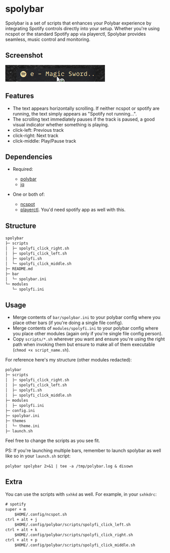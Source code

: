 # spolybar

Spolybar is a set of scripts that enhances your Polybar experience by
integrating Spotify controls directly into your setup. Whether you're using
ncspot or the standard Spotify app via playerctl, Spolybar provides seamless,
music control and monitoring.

## Screenshot

![Demo](screenshots/spolybar.gif)

## Features

- The text appears horizontally scrolling. If neither ncspot or spotify are
  running, the text simply appears as "Spotify not running...".
- The scrolling text immediately pauses if the track is paused, a good visual
  indicator whether something is playing.
- click-left: Previous track
- click-right: Next track
- click-middle: Play/Pause track

## Dependencies

- Required:
    - [polybar](https://github.com/polybar/polybar)
    - [jq](https://jqlang.github.io/jq/)

- One or both of:
    - [ncspot](https://github.com/hrkfdn/ncspot)
    - [playerctl](https://github.com/altdesktop/playerctl). You'd need spotify
      app as well with this.

## Structure

```
spolybar
├─ scripts
│  ├─ spolyfi_click_right.sh
│  ├─ spolyfi_click_left.sh
│  ├─ spolyfi.sh
│  └─ spolyfi_click_middle.sh
├─ README.md
├─ bar
│  └─ spolybar.ini
└─ modules
   └─ spolyfi.ini
```

## Usage

- Merge contents of `bar/spolybar.ini` to your polybar config where you place
  other bars (if you're doing a single file config).
- Merge contents of `modules/spolyfi.ini` to your polybar config where you place
  other modules (again only if you're single file config person).
- Copy `scripts/*.sh` wherever you want and ensure you're using the right path
  when invoking them but ensure to make all of them executable (`chmod +x
  script_name.sh`).

For reference here's my structure (other modules redacted):

```
polybar
├─ scripts
│  ├─ spolyfi_click_right.sh
│  ├─ spolyfi_click_left.sh
│  ├─ spolyfi.sh
│  ├─ spolyfi_click_middle.sh
├─ modules
│  ├─ spolyfi.ini
├─ config.ini
├─ spolybar.ini
├─ themes
│  └─ theme.ini
├─ launch.sh
```

Feel free to change the scripts as you see fit.

PS: If you're launching multiple bars, remember to launch spolybar as well like
so in your `launch.sh` script:

`polybar spolybar 2>&1 | tee -a /tmp/polybar.log & disown`

## Extra

You can use the scripts with `sxhkd` as well. For example, in your `sxhkdrc`:

```
# spotify
super + m
    $HOME/.config/ncspot.sh
ctrl + alt + j
    $HOME/.config/polybar/scripts/spolyfi_click_left.sh
ctrl + alt + k
    $HOME/.config/polybar/scripts/spolyfi_click_right.sh
ctrl + alt + p
    $HOME/.config/polybar/scripts/spolyfi_click_middle.sh
```
